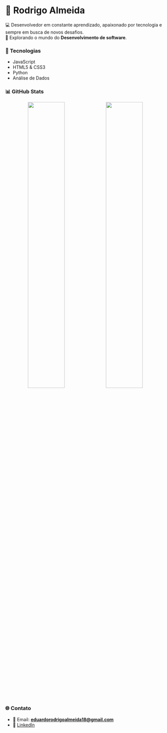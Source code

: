 # 👋 Rodrigo Almeida  

💻 Desenvolvedor em constante aprendizado, apaixonado por tecnologia e sempre em busca de novos desafios.  
🎯 Explorando o mundo do **Desenvolvimento de software**.  

### 🚀 Tecnologias  
- JavaScript  
- HTML5 & CSS3  
- Python
- Análise de Dados

### 📊 GitHub Stats  

<p align="center">
  <img src="https://github-readme-stats.vercel.app/api?username=rodrigo-ed&show_icons=true&theme=tokyonight" width="48%" />
  <img src="https://github-readme-stats.vercel.app/api/top-langs/?username=rodrigo-ed&layout=compact&theme=tokyonight" width="48%" />
</p>

### 🌐 Contato  
- 📧 Email: **eduardorodrigoalmeida18@gmail.com**  
- 💼 [LinkedIn](www.linkedin.com/in/rodrigo-eduardodev/)  

